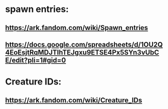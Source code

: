 
# spawn entries:
## https://ark.fandom.com/wiki/Spawn_entries
## https://docs.google.com/spreadsheets/d/1OU2Q4EoEsjtRqMDJTIhTEJgxu9ETSE4Px5SYn3vUbCE/edit?pli=1#gid=0

# Creature IDs:
## https://ark.fandom.com/wiki/Creature_IDs
